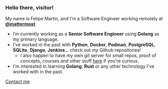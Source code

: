 ### Hello there, visitor!

My name is Felipe Martin, and I'm a Software Engineer working remotely at [**@mattermost**](https://github.com/mattermost).

- I’m currently working as a **Senior Software Engineer** using **Golang** as my primary language.
- I've worked in the past with **Python**, **Docker**, **Podman**, **PostgreSQL**, **SQLite**, **Django**, **Jenkins**... check out my Github repositories!
  - I also happen to have my own git server for small repos, proof of concepts, courses and other stuff [here](https://code.fmartingr.dev) if you're curious.
- I'm interested in learning **Golang**, **Rust** or any other technology I've worked with in the past.

[Contact me](https://fmartingr.com/about)
